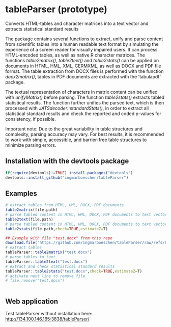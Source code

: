 # tableParser (prototype)
Converts HTML-tables and character matrices into a text vector and extracts statistical standard results

The package contains several functions to extract, unify and parse content from scientific tables into a human readable text format by simulating the experience of a screen reader for visually impaired users. It can process HTML-encoded tables, as well as native R character matrices. The functions *table2matrix()*, *table2text()* and *table2stats()* can be applied on documents in HTML, HML, XML, CERMXML, as well as DOCX and PDF file format. The table extraction from DOCX files is performed with the function *docx2matrix()*, tables in PDF documents are extracted with the 'tabulapdf' package. 

The textual representation of characters in matrix content can be unified with *unifyMatrix()* before parsing. The function *table2stats()* extracts tabled statistical results. The function further unifies the parsed text, which is then processed with *JATSdecoder::standardStats()*, in order to extract all statistical standard results and check the reported and coded p-values for consistency, if possible. 

Important note: Due to the great variability in table structures and complexity, parsing accuracy may vary. For best results, it is recommended to work with simple, accessible, and barrier-free table structures to minimize parsing errors. 

## Installation with the devtools package
```R
if(require(devtools)!=TRUE) install.packages("devtools")
devtools::install_github("ingmarboeschen/tableParser")
```

## Examples
```R
# extract tables from HTML, HML, DOCX, PDF documents
table2matrix(file.path)
# parse tabled content in HTML, HML, DOCX, PDF documents to text vector 
table2text(file.path)
# parse tabled content in HTML, HML, DOCX, PDF documents to text vector with statistical results and check consistency of reported and coded p-values 
table2stats(file.path,check=TRUE,estimateZ=T)

## Example with file "test.docx" from this repo
download.file("https://github.com/ingmarboeschen/tableParser/raw/refs/heads/main/test.docx","test.docx")
# extract tables
tableParser::table2matrix("test.docx")
# parse tables to text
tableParser::table2text("test.docx")
# extract and check statistical standard results
tableParser::table2stats("test.docx",check=TRUE,estimateZ=T)
# activate next line to remove file
# file.remove("test.docx")
 
```

## Web application
Test tableParser without installation here:
http://134.100.146.165:3838/tableParser/

